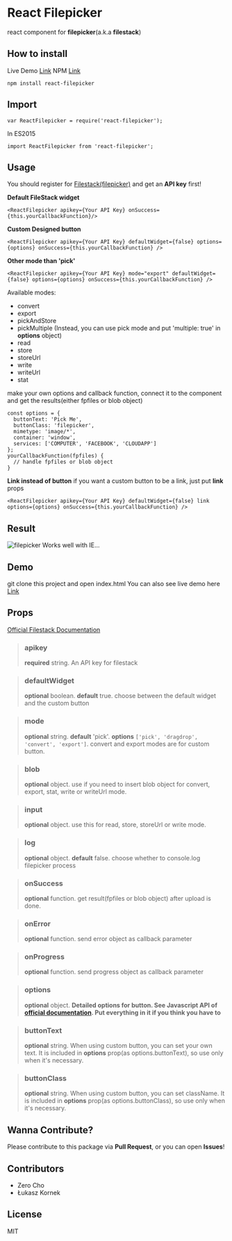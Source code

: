 # React Filepicker
react component for **filepicker**(a.k.a **filestack**)

## How to install

Live Demo
[Link](https://zerocho.herokuapp.com/portfolio/ReactFilepicker)
NPM
[Link](https://npmjs.com/package/react-filepicker)
```
npm install react-filepicker
```
## Import
```
var ReactFilepicker = require('react-filepicker');
```
In ES2015
```
import ReactFilepicker from 'react-filepicker';
```
## Usage
You should register for [Filestack(filepicker)](https://www.filestack.com) and get an **API key** first!

**Default FileStack widget**
```
<ReactFilepicker apikey={Your API Key} onSuccess={this.yourCallbackFunction}/>
```

**Custom Designed button**
```
<ReactFilepicker apikey={Your API Key} defaultWidget={false} options={options} onSuccess={this.yourCallbackFunction} />
```

**Other mode than 'pick'**
```
<ReactFilepicker apikey={Your API Key} mode="export" defaultWidget={false} options={options} onSuccess={this.yourCallbackFunction} />
```
Available modes:
* convert
* export
* pickAndStore
* pickMultiple (Instead, you can use pick mode and put 'multiple: true' in **options** object)
* read
* store
* storeUrl
* write
* writeUrl
* stat

make your own options and callback function, connect it to the component and get the results(either fpfiles or blob object)
```
const options = {
  buttonText: 'Pick Me',
  buttonClass: 'filepicker',
  mimetype: 'image/*',
  container: 'window',
  services: ['COMPUTER', 'FACEBOOK', 'CLOUDAPP']
};
yourCallbackFunction(fpfiles) {
  // handle fpfiles or blob object
}
```

**Link instead of button**
if you want a custom button to be a link, just put **link** props
```
<ReactFilepicker apikey={Your API Key} defaultWidget={false} link options={options} onSuccess={this.yourCallbackFunction} />
```

## Result
![filepicker](https://cloud.githubusercontent.com/assets/10962668/16950040/17a2eb94-4df9-11e6-8995-fb120a466400.png)
Works well with IE...

## Demo
git clone this project and open index.html
You can also see live demo here
[Link](https://zerocho.herokuapp.com/portfolio/ReactFilepicker)

## Props
[Official Filestack Documentation](https://filestack.com/docs)

> ### apikey
> **required** string. An API key for filestack

> ### defaultWidget
> **optional** boolean. **default** true. choose between the default widget and the custom button

> ### mode
> **optional** string. **default** 'pick'. **options** `['pick', 'dragdrop', 'convert', 'export']`. convert and export modes are for custom button.

> ### blob
> **optional** object. use if you need to insert blob object for convert, export, stat, write or writeUrl mode.

> ### input
> **optional** object. use this for read, store, storeUrl or write mode.

> ### log
> **optional** object. **default** false. choose whether to console.log filepicker process

> ### onSuccess
> **optional** function. get result(fpfiles or blob object) after upload is done.

> ### onError
> **optional** function. send error object as callback parameter

> ### onProgress
> **optional** function. send progress object as callback parameter

> ### options
> **optional** object. **Detailed options for button. See Javascript API of [official documentation](https://filestack.com/docs). Put everything in it if you think you have to**

> ### buttonText
> **optional** string. When using custom button, you can set your own text. It is included in **options** prop(as options.buttonText), so use only when it's necessary.

> ### buttonClass
> **optional** string. When using custom button, you can set className. It is included in **options** prop(as options.buttonClass), so use only when it's necessary.

## Wanna Contribute?
Please contribute to this package via **Pull Request**, or you can open **Issues**!

## Contributors
- Zero Cho
- Łukasz Kornek

## License
MIT
